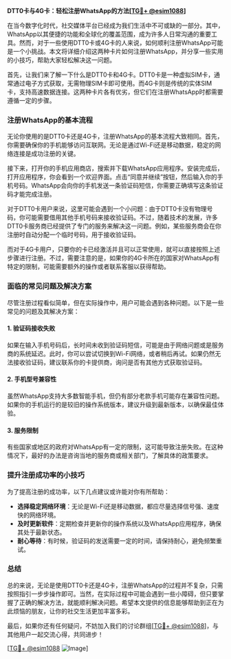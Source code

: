 **DTT0卡与4G卡：轻松注册WhatsApp的方法[[TG💪+ @esim1088](https://t.me/s/esim1088)]**

在当今数字化时代，社交媒体平台已经成为我们生活中不可或缺的一部分。其中，WhatsApp以其便捷的功能和全球化的覆盖范围，成为许多人日常沟通的重要工具。然而，对于一些使用DTT0卡或4G卡的人来说，如何顺利注册WhatsApp可能是一个小挑战。本文将详细介绍这两种卡片如何注册WhatsApp，并分享一些实用的小技巧，帮助大家轻松解决这一问题。

首先，让我们来了解一下什么是DTT0卡和4G卡。DTT0卡是一种虚拟SIM卡，通常通过电子方式获取，无需物理SIM卡即可使用。而4G卡则是传统的实体SIM卡，支持高速数据连接。这两种卡片各有优劣，但它们在注册WhatsApp时都需要遵循一定的步骤。

### 注册WhatsApp的基本流程

无论你使用的是DTT0卡还是4G卡，注册WhatsApp的基本流程大致相同。首先，你需要确保你的手机能够访问互联网。无论是通过Wi-Fi还是移动数据，稳定的网络连接是成功注册的关键。

接下来，打开你的手机应用商店，搜索并下载WhatsApp应用程序。安装完成后，打开应用程序，你会看到一个欢迎界面。点击“同意并继续”按钮，然后输入你的手机号码。WhatsApp会向你的手机发送一条验证码短信，你需要正确填写这条验证码才能完成注册。

对于DTT0卡用户来说，这里可能会遇到一个小问题：由于DTT0卡没有物理号码，你可能需要借用其他手机号码来接收验证码。不过，随着技术的发展，许多DTT0卡服务商已经提供了专门的服务来解决这一问题。例如，某些服务商会在你注册时自动分配一个临时号码，用于接收验证码。

而对于4G卡用户，只要你的卡已经激活并且可以正常使用，就可以直接按照上述步骤进行注册。不过，需要注意的是，如果你的4G卡所在的国家对WhatsApp有特定的限制，可能需要额外的操作或者联系客服以获得帮助。

### 面临的常见问题及解决方案

尽管注册过程看似简单，但在实际操作中，用户可能会遇到各种问题。以下是一些常见的问题及其解决方案：

#### 1. 验证码接收失败
如果在输入手机号码后，长时间未收到验证码短信，可能是由于网络问题或是服务商的系统延迟。此时，你可以尝试切换到Wi-Fi网络，或者稍后再试。如果仍然无法接收验证码，建议联系你的卡提供商，询问是否有其他方式获取验证码。

#### 2. 手机型号兼容性
虽然WhatsApp支持大多数智能手机，但仍有部分老款手机可能存在兼容性问题。如果你的手机运行的是较旧的操作系统版本，建议升级到最新版本，以确保最佳体验。

#### 3. 服务限制
有些国家或地区的政府对WhatsApp有一定的限制，这可能导致注册失败。在这种情况下，最好的办法是咨询当地的服务商或相关部门，了解具体的政策要求。

### 提升注册成功率的小技巧

为了提高注册的成功率，以下几点建议或许能对你有所帮助：

- **选择稳定网络环境**：无论是Wi-Fi还是移动数据，都应尽量选择信号强、速度快的网络环境。
- **及时更新软件**：定期检查并更新你的操作系统以及WhatsApp应用程序，确保其处于最新状态。
- **耐心等待**：有时候，验证码的发送需要一定的时间，请保持耐心，避免频繁重试。

### 总结

总的来说，无论是使用DTT0卡还是4G卡，注册WhatsApp的过程并不复杂，只需按照指引一步步操作即可。当然，在实际过程中可能会遇到一些小障碍，但只要掌握了正确的解决方法，就能顺利解决问题。希望本文提供的信息能够帮助到正在为此烦恼的朋友，让你的社交生活更加丰富多彩。

最后，如果你还有任何疑问，不妨加入我们的讨论群组[[TG💪+ @esim1088](https://t.me/s/esim1088)]，与其他用户一起交流心得，共同进步！

[[TG💪+ @esim1088](https://t.me/s/esim1088) ![Image](https://i.postimg.cc/4NQfJmqS/Snipaste-2025-05-13-00-14-12.png)]